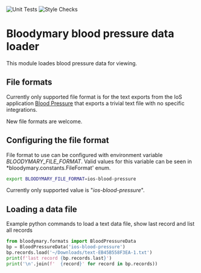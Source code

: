 ![Unit Tests](https://github.com/hile/bloodymary/actions/workflows/unittest.yml/badge.svg)
![Style Checks](https://github.com/hile/bloodymary/actions/workflows/lint.yml/badge.svg)

# Bloodymary blood pressure data loader

This module loades blood pressure data for viewing.

## File formats

Currently only supported file format is for the text exports from the IoS application
[Blood Pressure](https://apps.apple.com/us/app/blood-pressure-app-monitor/id1502279381)
that exports a trivial text file with no specific integrations.

New file formats are welcome.

## Configuring the file format

File format to use can be configured with environment variable *BLOODYMARY_FILE_FORMAT*. Valid
values for this variable can be seen in *bloodymary.constants.FileFormat' enum.

```bash
export BLOODYMARY_FILE_FORMAT=ios-blood-pressure
```

Currently only supported value is "*ios-blood-pressure*".

## Loading a data file

Example python commands to load a text data file, show last record and list all records

```python
from bloodymary.formats import BloodPressureData
bp = BloodPressureData('ios-blood-pressure')
bp.records.load('~/Downloads/text-EB45B558F3EA-1.txt')
print(f'last record {bp.records.last}')
print('\n'.join(f'  {record}' for record in bp.records))
```

